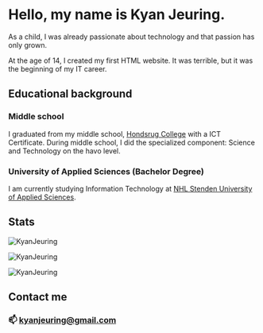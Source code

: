 # Hello, my name is Kyan Jeuring.
As a child, I was already passionate about technology and that passion has only grown.

At the age of 14, I created my first HTML website. It was terrible, but it was the beginning of my IT career.

## Educational background

### Middle school
I graduated from my middle school, <a href="https://hondsrugcollege.nl/">Hondsrug College</a> with a ICT Certificate. During middle school, I did the specialized component: Science and Technology on the havo level.

### University of Applied Sciences (Bachelor Degree)
I am currently studying Information Technology at <a href="https://www.nhlstenden.com/en">NHL Stenden University of Applied Sciences</a>. 

## Stats
<p>
<img src="https://github-readme-stats.vercel.app/api?username=KyanJeuring&theme=graywhite&hide_border=true&include_all_commits=false&count_private=true" alt="KyanJeuring"/>
</p>
<p>
<img src="https://github-readme-streak-stats.herokuapp.com/?user=KyanJeuring&theme=graywhite&hide_border=true" alt="KyanJeuring" />
</p>
<p>
<img src="https://github-readme-stats.vercel.app/api/top-langs/?username=KyanJeuring&theme=graywhite&hide_border=true&include_all_commits=false&count_private=false&layout=compact" alt="KyanJeuring" />
</p>

## Contact me
### 📫 [kyanjeuring@gmail.com](mailto:kyanjeuring@gmail.com)